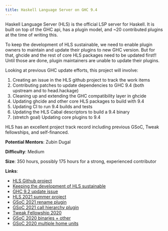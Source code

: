 ```yaml
---
title: Haskell Language Server on GHC 9.4
---
```


Haskell Language Server (HLS) is the official LSP server for Haskell. It is
built on top of the GHC api, has a plugin model, and ~20 contributed plugins at
the time of writing this.

To keep the development of HLS sustainable, we need to enable plugin owners
to maintain and update their plugins to new GHC version. But for that,
ghcide and the rest of core HLS packages need to be updated first!!
Until those are done, plugin maintainers are unable to update their plugins.

Looking at previous GHC update efforts, this project will involve:

1. Creating an issue in the HLS github project to track the work items
1. Contributing patches to update dependencies to GHC 9.4 (both upstream and to head.hackage)
2. Cleaning up and extending the GHC compatibility layer in ghcide
3. Updating ghcide and other core HLS packages to build with 9.4
4. Updating CI to run 9.4 builds and tests
5. Updating the HLS Cabal descriptors to build a 9.4 binary
5. (stretch goal) Updating core plugins to 9.4

HLS has an excellent project track record including previous GSoC, Tweak fellowships, and self-financed.

**Potential Mentors**: Zubin Dugal

**Difficulty**: Medium

**Size**: 350 hours, possibly 175 hours for a strong, experienced contributor

**Links**:

- [HLS Github project](https://github.com/haskell/haskell-language-server)
- [Keeping the development of HLS sustainable](https://github.com/haskell/haskell-language-server/discussions/2588#discussioncomment-1975076)
- [GHC 9.2 update issue](https://github.com/haskell/haskell-language-server/issues/2179)
- [HLS 2021 summer project](https://mpickering.github.io/ide/posts/2021-07-22-summer-of-hls.html)
- [GSoC 2021 rename plugin](https://gist.github.com/OliverMadine/96927f88b6e5e7890e5179559089166c)
- [GSoC 2021 call hierarchy plugin](https://github.com/haskell/haskell-language-server/pull/1955)
- [Tweak Fellowship 2020](https://www.tweag.io/blog/2020-10-07-ghcide-fellowship-summary)
- [GSoC 2020 binaries + other](https://gist.github.com/bubba/22719e8854c728bc726d1a6cfb9ded81)
- [GSoC 2020 multiple home units](https://gist.github.com/fendor/5b26d36538787c8c2ed8c6eb6e68541f)

